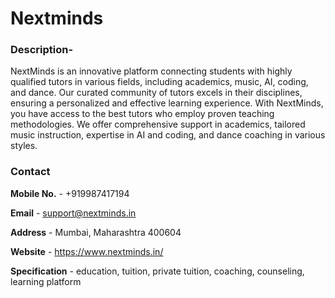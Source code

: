 # Nextminds
### Description-
NextMinds is an innovative platform connecting students with highly qualified tutors in various fields, including academics, music, AI, coding, and dance. Our curated community of tutors excels in their disciplines, ensuring a personalized and effective learning experience. With NextMinds, you have access to the best tutors who employ proven teaching methodologies. We offer comprehensive support in academics, tailored music instruction, expertise in AI and coding, and dance coaching in various styles.
### Contact
**Mobile No.** - +919987417194

**Email** - support@nextminds.in

**Address** - Mumbai, Maharashtra 400604

**Website** - https://www.nextminds.in/  

**Specification** - education, tuition, private tuition, coaching, counseling, learning platform
